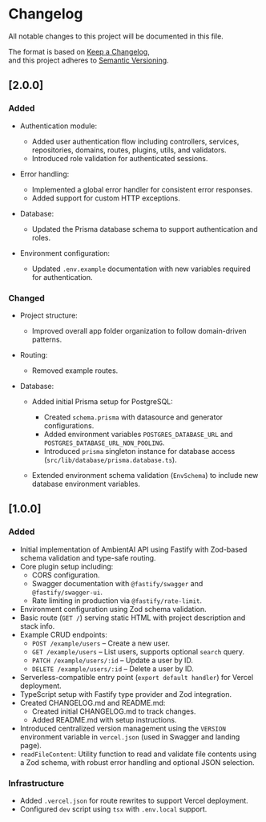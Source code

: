 # Changelog

All notable changes to this project will be documented in this file.

The format is based on [Keep a Changelog](https://keepachangelog.com/en/1.0.0/),  
and this project adheres to [Semantic Versioning](https://semver.org/spec/v2.0.0.html).

## [2.0.0]

### Added

- Authentication module:

  - Added user authentication flow including controllers, services, repositories, domains, routes, plugins, utils, and validators.
  - Introduced role validation for authenticated sessions.

- Error handling:

  - Implemented a global error handler for consistent error responses.
  - Added support for custom HTTP exceptions.

- Database:

  - Updated the Prisma database schema to support authentication and roles.

- Environment configuration:

  - Updated `.env.example` documentation with new variables required for authentication.

### Changed

- Project structure:

  - Improved overall app folder organization to follow domain-driven patterns.

- Routing:

  - Removed example routes.

- Database:

  - Added initial Prisma setup for PostgreSQL:

    - Created `schema.prisma` with datasource and generator configurations.
    - Added environment variables `POSTGRES_DATABASE_URL` and `POSTGRES_DATABASE_URL_NON_POOLING`.
    - Introduced `prisma` singleton instance for database access (`src/lib/database/prisma.database.ts`).

  - Extended environment schema validation (`EnvSchema`) to include new database environment variables.

## [1.0.0]

### Added

- Initial implementation of AmbientAI API using Fastify with Zod-based schema validation and type-safe routing.
- Core plugin setup including:
  - CORS configuration.
  - Swagger documentation with `@fastify/swagger` and `@fastify/swagger-ui`.
  - Rate limiting in production via `@fastify/rate-limit`.
- Environment configuration using Zod schema validation.
- Basic route (`GET /`) serving static HTML with project description and stack info.
- Example CRUD endpoints:
  - `POST /example/users` – Create a new user.
  - `GET /example/users` – List users, supports optional `search` query.
  - `PATCH /example/users/:id` – Update a user by ID.
  - `DELETE /example/users/:id` – Delete a user by ID.
- Serverless-compatible entry point (`export default handler`) for Vercel deployment.
- TypeScript setup with Fastify type provider and Zod integration.
- Created CHANGELOG.md and README.md:
  - Created initial CHANGELOG.md to track changes.
  - Added README.md with setup instructions.
- Introduced centralized version management using the `VERSION` environment variable in `vercel.json` (used in Swagger and landing page).
- `readFileContent`: Utility function to read and validate file contents using a Zod schema, with robust error handling and optional JSON selection.

### Infrastructure

- Added `.vercel.json` for route rewrites to support Vercel deployment.
- Configured `dev` script using `tsx` with `.env.local` support.
